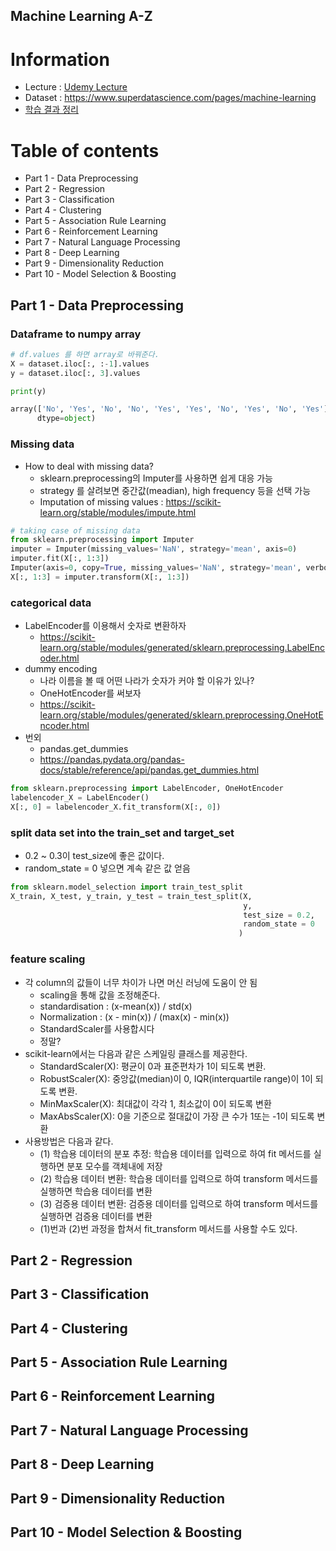 Machine Learning A-Z
------------------


# Information

- Lecture : [Udemy Lecture](https://www.udemy.com/course/machinelearning/)
- Dataset : https://www.superdatascience.com/pages/machine-learning
- [학습 결과 정리](https://github.com/timetobye/Machine_learning_study/tree/master/Machine%20Learning%20A-Z)

# Table of contents
- Part 1 - Data Preprocessing
- Part 2 - Regression
- Part 3 - Classification
- Part 4 - Clustering
- Part 5 - Association Rule Learning
- Part 6 - Reinforcement Learning
- Part 7 - Natural Language Processing
- Part 8 - Deep Learning
- Part 9 - Dimensionality Reduction
- Part 10 - Model Selection & Boosting


## Part 1 - Data Preprocessing

### Dataframe to numpy array

```python
# df.values 를 하면 array로 바꿔준다.
X = dataset.iloc[:, :-1].values
y = dataset.iloc[:, 3].values

print(y)

array(['No', 'Yes', 'No', 'No', 'Yes', 'Yes', 'No', 'Yes', 'No', 'Yes'],
      dtype=object)
```

### Missing data
- How to deal with missing data?
  - sklearn.preprocessing의 Imputer를 사용하면 쉽게 대응 가능
  - strategy 를 살려보면 중간값(meadian), high frequency 등을 선택 가능
  - Imputation of missing values : https://scikit-learn.org/stable/modules/impute.html

```python
# taking case of missing data
from sklearn.preprocessing import Imputer
imputer = Imputer(missing_values='NaN', strategy='mean', axis=0)
imputer.fit(X[:, 1:3])
Imputer(axis=0, copy=True, missing_values='NaN', strategy='mean', verbose=0)
X[:, 1:3] = imputer.transform(X[:, 1:3])
```

### categorical data
- LabelEncoder를 이용해서 숫자로 변환하자
  - https://scikit-learn.org/stable/modules/generated/sklearn.preprocessing.LabelEncoder.html
- dummy encoding
  - 나라 이름을 볼 때 어떤 나라가 숫자가 커야 할 이유가 있나?
  - OneHotEncoder를 써보자
  - https://scikit-learn.org/stable/modules/generated/sklearn.preprocessing.OneHotEncoder.html
- 번외
  - pandas.get_dummies
  - https://pandas.pydata.org/pandas-docs/stable/reference/api/pandas.get_dummies.html

```python
from sklearn.preprocessing import LabelEncoder, OneHotEncoder
labelencoder_X = LabelEncoder()
X[:, 0] = labelencoder_X.fit_transform(X[:, 0])
```

### split data set into the train_set and target_set
- 0.2 ~ 0.3이 test_size에 좋은 값이다.
- random_state = 0 넣으면 계속 같은 값 얻음
```python
from sklearn.model_selection import train_test_split
X_train, X_test, y_train, y_test = train_test_split(X, 
                                                    y, 
                                                    test_size = 0.2, 
                                                    random_state = 0
                                                   )
```

### feature scaling
- 각 column의 값들이 너무 차이가 나면 머신 러닝에 도움이 안 됨
  - scaling을 통해 값을 조정해준다.
  - standardisation : (x-mean(x)) / std(x)
  - Normalization : (x - min(x)) / (max(x) - min(x))
  - StandardScaler를 사용합시다
  - 정말?
- scikit-learn에서는 다음과 같은 스케일링 클래스를 제공한다.
  - StandardScaler(X): 평균이 0과 표준편차가 1이 되도록 변환.
  - RobustScaler(X): 중앙값(median)이 0, IQR(interquartile range)이 1이 되도록 변환.
  - MinMaxScaler(X): 최대값이 각각 1, 최소값이 0이 되도록 변환
  - MaxAbsScaler(X): 0을 기준으로 절대값이 가장 큰 수가 1또는 -1이 되도록 변환
- 사용방법은 다음과 같다.
  - (1) 학습용 데이터의 분포 추정: 학습용 데이터를 입력으로 하여 fit 메서드를 실행하면 분포 모수를 객체내에 저장
  - (2) 학습용 데이터 변환: 학습용 데이터를 입력으로 하여 transform 메서드를 실행하면 학습용 데이터를 변환 
  - (3) 검증용 데이터 변환: 검증용 데이터를 입력으로 하여 transform 메서드를 실행하면 검증용 데이터를 변환
  - (1)번과 (2)번 과정을 합쳐서 fit_transform 메서드를 사용할 수도 있다.


## Part 2 - Regression
## Part 3 - Classification
## Part 4 - Clustering
## Part 5 - Association Rule Learning
## Part 6 - Reinforcement Learning
## Part 7 - Natural Language Processing
## Part 8 - Deep Learning
## Part 9 - Dimensionality Reduction
## Part 10 - Model Selection & Boosting


```python


```
